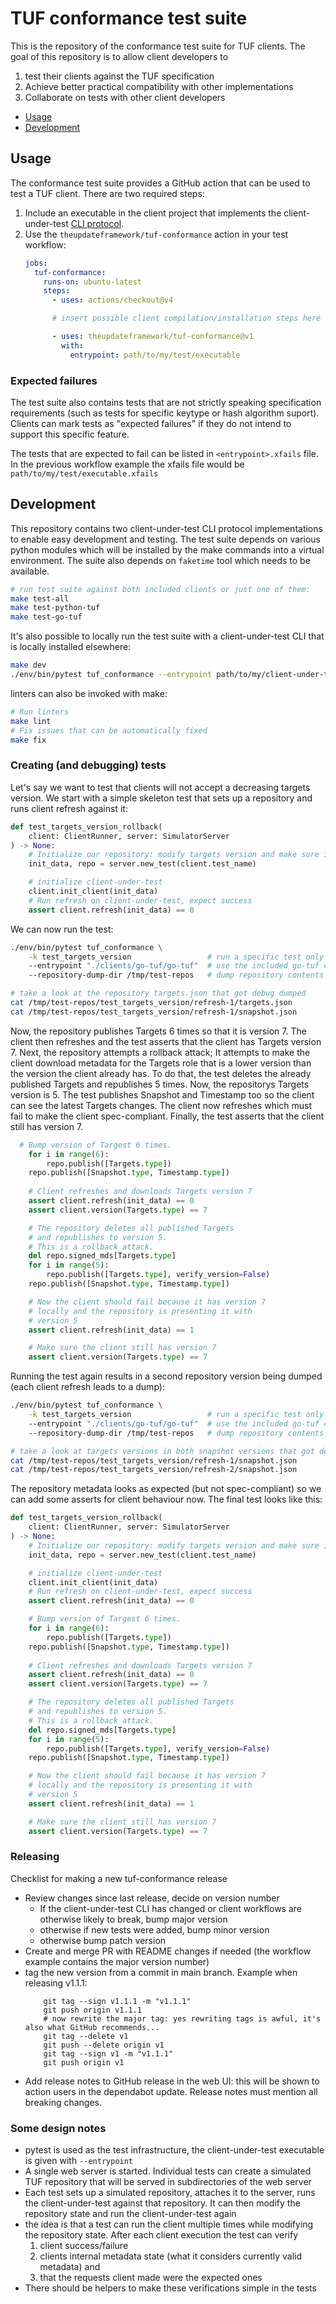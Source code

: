 # TUF conformance test suite

This is the repository of the conformance test suite for TUF clients. The goal of this
repository is to allow client developers to
  1. test their clients against the TUF specification
  2. Achieve better practical compatibility with other implementations
  3. Collaborate on tests with other client developers

- [Usage](#Usage)
- [Development](#Development)


## Usage

The conformance test suite provides a GitHub action that can be used to test a TUF client.
There are two required steps:

1. Include an executable in the client project that implements the client-under-test
   [CLI protocol](CLIENT-CLI.md).
2. Use the `theupdateframework/tuf-conformance` action in your test workflow:
    ```yaml
    jobs:
      tuf-conformance:
        runs-on: ubuntu-latest
        steps:
          - uses: actions/checkout@v4

          # insert possible client compilation/installation steps here

          - uses: theupdateframework/tuf-conformance@v1
            with:
              entrypoint: path/to/my/test/executable
    ```

### Expected failures

The test suite also contains tests that are not strictly speaking specification requirements (such as
tests for specific keytype or hash algorithm suport). Clients can mark tests as "expected failures"
if they do not intend to support this specific feature.

The tests that are expected to fail can be listed in `<entrypoint>.xfails` file. In the previous
workflow example the xfails file would be `path/to/my/test/executable.xfails`

## Development

This repository contains two client-under-test CLI protocol implementations
to enable easy development and testing. The test suite depends on various
python modules which will be installed by the make commands into a virtual environment.
The suite also depends on `faketime` tool which needs to be available.

```bash
# run test suite against both included clients or just one of them:
make test-all
make test-python-tuf
make test-go-tuf
```

It's also possible to locally run the test suite with a client-under-test CLI that is locally installed elsewhere:

```bash
make dev
./env/bin/pytest tuf_conformance --entrypoint path/to/my/client-under-test/cli
```

linters can also be invoked with make:
```bash
# Run linters
make lint
# Fix issues that can be automatically fixed
make fix
```


### Creating (and debugging) tests

Let's say we want to test that clients will not accept a decreasing targets version. We start with a simple skeleton test that sets up a repository and runs client refresh against it:

```python
def test_targets_version_rollback(
    client: ClientRunner, server: SimulatorServer
) -> None:
    # Initialize our repository: modify targets version and make sure it's included in snapshot
    init_data, repo = server.new_test(client.test_name)

    # initialize client-under-test
    client.init_client(init_data)
    # Run refresh on client-under-test, expect success
    assert client.refresh(init_data) == 0
```

We can now run the test:

```bash
./env/bin/pytest tuf_conformance \
    -k test_targets_version                 # run a specific test only
    --entrypoint "./clients/go-tuf/go-tuf"  # use the included go-tuf client as client-under-test
    --repository-dump-dir /tmp/test-repos   # dump repository contents

# take a look at the repository targets.json that got debug dumped
cat /tmp/test-repos/test_targets_version/refresh-1/targets.json
cat /tmp/test-repos/test_targets_version/refresh-1/snapshot.json
```

Now, the repository publishes Targets 6 times so that it is version 7. The client then refreshes and the test asserts that the client has Targets version 7. Next, the repository attempts a rollback attack; It attempts to make the client download metadata for the Targets role that is a lower version than the version the client already has. To do that, the test deletes the already published Targets and republishes 5 times. Now, the repositorys Targets version is 5. The test publishes Snapshot and Timestamp too so the client can see the latest Targets changes. The client now refreshes which must fail to make the client spec-compliant. Finally, the test asserts that the client still has version 7. 

```python
  # Bump version of Targest 6 times.
    for i in range(6):
        repo.publish([Targets.type])
    repo.publish([Snapshot.type, Timestamp.type])
    
    # Client refreshes and downloads Targets version 7
    assert client.refresh(init_data) == 0
    assert client.version(Targets.type) == 7

    # The repository deletes all published Targets
    # and republishes to version 5.
    # This is a rollback attack.
    del repo.signed_mds[Targets.type]
    for i in range(5):
        repo.publish([Targets.type], verify_version=False)
    repo.publish([Snapshot.type, Timestamp.type])

    # Now the client should fail because it has version 7
    # locally and the repository is presenting it with
    # version 5
    assert client.refresh(init_data) == 1

    # Make sure the client still has version 7
    assert client.version(Targets.type) == 7
```

Running the test again results in a second repository version being dumped (each client refresh leads to a dump): 
```bash
./env/bin/pytest tuf_conformance \
    -k test_targets_version                 # run a specific test only
    --entrypoint "./clients/go-tuf/go-tuf"  # use the included go-tuf client as client-under-test
    --repository-dump-dir /tmp/test-repos   # dump repository contents

# take a look at targets versions in both snapshot versions that got debug dumped
cat /tmp/test-repos/test_targets_version/refresh-1/snapshot.json
cat /tmp/test-repos/test_targets_version/refresh-2/snapshot.json
```

The repository metadata looks as expected (but not spec-compliant) so we can add some asserts for client behaviour now.
The final test looks like this:

```python
def test_targets_version_rollback(
    client: ClientRunner, server: SimulatorServer
) -> None:
    # Initialize our repository: modify targets version and make sure it's included in snapshot
    init_data, repo = server.new_test(client.test_name)

    # initialize client-under-test
    client.init_client(init_data)
    # Run refresh on client-under-test, expect success
    assert client.refresh(init_data) == 0

    # Bump version of Targest 6 times.
    for i in range(6):
        repo.publish([Targets.type])
    repo.publish([Snapshot.type, Timestamp.type])
    
    # Client refreshes and downloads Targets version 7
    assert client.refresh(init_data) == 0
    assert client.version(Targets.type) == 7

    # The repository deletes all published Targets
    # and republishes to version 5.
    # This is a rollback attack.
    del repo.signed_mds[Targets.type]
    for i in range(5):
        repo.publish([Targets.type], verify_version=False)
    repo.publish([Snapshot.type, Timestamp.type])

    # Now the client should fail because it has version 7
    # locally and the repository is presenting it with
    # version 5
    assert client.refresh(init_data) == 1

    # Make sure the client still has version 7
    assert client.version(Targets.type) == 7
```

### Releasing

Checklist for making a new tuf-conformance release
* Review changes since last release, decide on version number
  * If the client-under-test CLI has changed or client workflows are otherwise likely to break, bump major version
  * otherwise if new tests were added, bump minor version
  * otherwise bump patch version
* Create and merge PR with README changes if needed (the workflow example contains the major version number)
* tag the new version from a commit in main branch. Example when releasing v1.1.1:
  ```
      git tag --sign v1.1.1 -m "v1.1.1"
      git push origin v1.1.1
      # now rewrite the major tag: yes rewriting tags is awful, it's also what GitHub recommends...
      git tag --delete v1
      git push --delete origin v1
      git tag --sign v1 -m "v1.1.1"
      git push origin v1
  ```
* Add release notes to GitHub release in the web UI: this will be shown to action users in the dependabot update.
  Release notes must mention all breaking changes.

### Some design notes

* pytest is used as the test infrastructure, the client-under-test executable is given with `--entrypoint`
* A single web server is started. Individual tests can create a simulated TUF repository that will be served in 
  subdirectories of the web server 
* Each test sets up a simulated repository, attaches it to the server, runs the client-under-test
  against that repository. It can then modify the repository state and run the client-under-test again
* the idea is that a test can run the client multiple times while modifying the repository state. After each client
  execution the test can verify 
  1. client success/failure
  2. clients internal  metadata state (what it considers currently valid metadata) and
  3. that the requests client made were the expected ones
* There should be helpers to make these verifications simple in the tests

